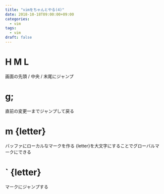 ```yaml
---
title: "vimをちゃんとやる(4)"
date: 2018-10-18T09:00:00+09:00
categories:
  - vim
tags:
  - vim
draft: false
---
```

# H M L
画面の先頭 / 中央 / 末尾にジャンプ

# g;
直前の変更一までジャンプして戻る

# m {letter}
バッファにローカルなマークを作る
{letter}を大文字にすることでグローバルマークにできる

# ` {letter}
マークにジャンプする
